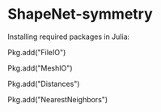 # ShapeNet-symmetry

Installing required packages in Julia:

Pkg.add("FileIO")

Pkg.add("MeshIO")

Pkg.add("Distances")

Pkg.add("NearestNeighbors")

